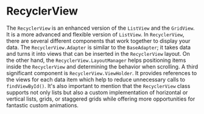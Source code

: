 # RecyclerView

The `RecyclerView` is an enhanced version of the `ListView` and the `GridView`. It is a more advanced and flexible version of `ListView`. In `RecyclerView`, there are several different components that work together to display your data. The `RecyclerView.Adapter` is similar to the `BaseAdapter`; it takes data and turns it into views that can be inserted in the `RecyclerView` layout. On the other hand, the `RecyclerView.LayoutManager` helps positioning items inside the `RecyclerView` and determining the behavior when scrolling. A third significant component is `RecyclerView.ViewHolder`. It provides references to the views for each data item which help to reduce unnecessary calls to `findViewById()`. It's also important to mention that the `RecyclerView` class supports not only lists but also a custom implementation of horizontal or vertical lists, grids, or staggered grids while offering more opportunities for fantastic custom animations.
